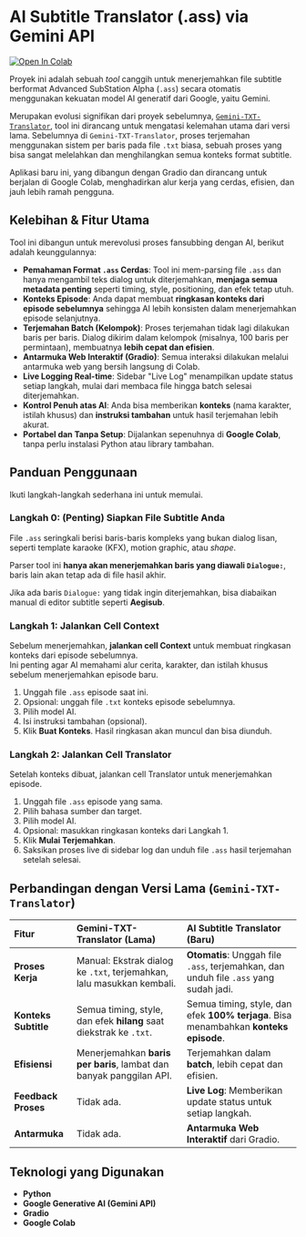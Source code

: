 # AI Subtitle Translator (.ass) via Gemini API

[![Open In Colab](https://colab.research.google.com/assets/colab-badge.svg)](https://colab.research.google.com/github/rafiq8k-moga/Gemini-AI-Subtitle-Translator/blob/main/Subtitle_ass_Translator.ipynb)

Proyek ini adalah sebuah *tool* canggih untuk menerjemahkan file subtitle berformat Advanced SubStation Alpha (`.ass`) secara otomatis menggunakan kekuatan model AI generatif dari Google, yaitu Gemini.

Merupakan evolusi signifikan dari proyek sebelumnya, [`Gemini-TXT-Translator`](https://www.google.com/search?q=%5Bhttps://github.com/rafiq8k-moga/Gemini-TXT-Translator%5D\(https://github.com/rafiq8k-moga/Gemini-TXT-Translator\)), tool ini dirancang untuk mengatasi kelemahan utama dari versi lama. Sebelumnya di `Gemini-TXT-Translator`, proses terjemahan menggunakan sistem per baris pada file `.txt` biasa, sebuah proses yang bisa sangat melelahkan dan menghilangkan semua konteks format subtitle.

Aplikasi baru ini, yang dibangun dengan Gradio dan dirancang untuk berjalan di Google Colab, menghadirkan alur kerja yang cerdas, efisien, dan jauh lebih ramah pengguna.

## Kelebihan & Fitur Utama

Tool ini dibangun untuk merevolusi proses fansubbing dengan AI, berikut adalah keunggulannya:

  * **Pemahaman Format `.ass` Cerdas**: Tool ini mem-parsing file `.ass` dan hanya mengambil teks dialog untuk diterjemahkan, **menjaga semua metadata penting** seperti timing, style, positioning, dan efek tetap utuh.
  * **Konteks Episode**: Anda dapat membuat **ringkasan konteks dari episode sebelumnya** sehingga AI lebih konsisten dalam menerjemahkan episode selanjutnya.
  * **Terjemahan Batch (Kelompok)**: Proses terjemahan tidak lagi dilakukan baris per baris. Dialog dikirim dalam kelompok (misalnya, 100 baris per permintaan), membuatnya **lebih cepat dan efisien**.
  * **Antarmuka Web Interaktif (Gradio)**: Semua interaksi dilakukan melalui antarmuka web yang bersih langsung di Colab.
  * **Live Logging Real-time**: Sidebar "Live Log" menampilkan update status setiap langkah, mulai dari membaca file hingga batch selesai diterjemahkan.
  * **Kontrol Penuh atas AI**: Anda bisa memberikan **konteks** (nama karakter, istilah khusus) dan **instruksi tambahan** untuk hasil terjemahan lebih akurat.
  * **Portabel dan Tanpa Setup**: Dijalankan sepenuhnya di **Google Colab**, tanpa perlu instalasi Python atau library tambahan.

## Panduan Penggunaan

Ikuti langkah-langkah sederhana ini untuk memulai.

### Langkah 0: (Penting) Siapkan File Subtitle Anda

File `.ass` seringkali berisi baris-baris kompleks yang bukan dialog lisan, seperti template karaoke (KFX), motion graphic, atau *shape*.  

Parser tool ini **hanya akan menerjemahkan baris yang diawali `Dialogue:`**, baris lain akan tetap ada di file hasil akhir.  

Jika ada baris `Dialogue:` yang tidak ingin diterjemahkan, bisa diabaikan manual di editor subtitle seperti **Aegisub**.

### Langkah 1: Jalankan Cell Context

Sebelum menerjemahkan, **jalankan cell Context** untuk membuat ringkasan konteks dari episode sebelumnya.  
Ini penting agar AI memahami alur cerita, karakter, dan istilah khusus sebelum menerjemahkan episode baru.  

1. Unggah file `.ass` episode saat ini.
2. Opsional: unggah file `.txt` konteks episode sebelumnya.
3. Pilih model AI.
4. Isi instruksi tambahan (opsional).
5. Klik **Buat Konteks**. Hasil ringkasan akan muncul dan bisa diunduh.

### Langkah 2: Jalankan Cell Translator

Setelah konteks dibuat, jalankan cell Translator untuk menerjemahkan episode.  

1. Unggah file `.ass` episode yang sama.
2. Pilih bahasa sumber dan target.
3. Pilih model AI.
4. Opsional: masukkan ringkasan konteks dari Langkah 1.
5. Klik **Mulai Terjemahkan**.
6. Saksikan proses live di sidebar log dan unduh file `.ass` hasil terjemahan setelah selesai.

## Perbandingan dengan Versi Lama (`Gemini-TXT-Translator`)

| Fitur                 | Gemini-TXT-Translator (Lama)                                             | AI Subtitle Translator (Baru)                                                              |
| :-------------------- | :----------------------------------------------------------------------- | :----------------------------------------------------------------------------------------- |
| **Proses Kerja** | Manual: Ekstrak dialog ke `.txt`, terjemahkan, lalu masukkan kembali.      | **Otomatis**: Unggah file `.ass`, terjemahkan, dan unduh file `.ass` yang sudah jadi.      |
| **Konteks Subtitle** | Semua timing, style, dan efek **hilang** saat diekstrak ke `.txt`.         | Semua timing, style, dan efek **100% terjaga**. Bisa menambahkan **konteks episode**.     |
| **Efisiensi** | Menerjemahkan **baris per baris**, lambat dan banyak panggilan API. | Terjemahkan dalam **batch**, lebih cepat dan efisien.                                       |
| **Feedback Proses** | Tidak ada. | **Live Log**: Memberikan update status untuk setiap langkah.                               |
| **Antarmuka** | Tidak ada. | **Antarmuka Web Interaktif** dari Gradio.                                                  |

## Teknologi yang Digunakan

  * **Python**
  * **Google Generative AI (Gemini API)**
  * **Gradio**
  * **Google Colab**
